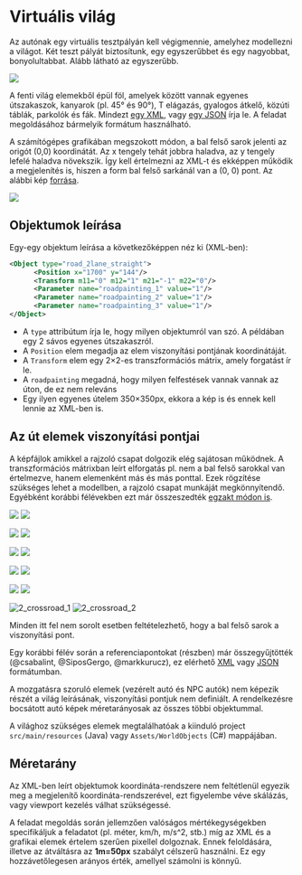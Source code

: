 # Virtuális világ

Az autónak egy virtuális tesztpályán kell végigmennie, amelyhez modellezni a világot. Két teszt pályát biztosítunk, egy egyszerűbbet és egy nagyobbat, bonyolultabbat. Alább látható az egyszerűbb.

![](images/test_world.png)

A fenti világ elemekből épül föl, amelyek között vannak egyenes útszakaszok, kanyarok (pl. 45° és 90°), T elágazás, gyalogos átkelő, közúti táblák, parkolók és fák. Mindezt [egy XML](resources/test_world.xml), vagy [egy JSON](resources/test_world.json) írja le. A feladat megoldásához bármelyik formátum használható.

A számítógépes grafikában megszokott módon, a bal felső sarok jelenti az origót (0,0) koordinátát. Az x tengely tehát jobbra haladva, az y tengely lefelé haladva növekszik. Így kell értelmezni az XML-t és ekképpen működik a megjelenítés is, hiszen a form bal felső sarkánál van a (0, 0) pont. Az alábbi kép [forrása](http://www.e-cartouche.ch/content_reg/cartouche/graphics/en/html/Screen_learningObject3.html).

![](http://www.e-cartouche.ch/content_reg/cartouche/graphics/en/image/coordinates.jpg)


## Objektumok leírása

Egy-egy objektum leírása a következőképpen néz ki (XML-ben):

``` xml
<Object type="road_2lane_straight">
      <Position x="1700" y="144"/>
      <Transform m11="0" m12="1" m21="-1" m22="0"/>
      <Parameter name="roadpainting_1" value="1"/>
      <Parameter name="roadpainting_2" value="1"/>
      <Parameter name="roadpainting_3" value="1"/>
</Object>
```

* A `type` attribútum írja le, hogy milyen objektumról van szó. A példában egy 2 sávos egyenes útszakaszról.
* A `Position` elem megadja az elem viszonyítási pontjának koordinátáját.
* A `Transform` elem egy 2×2-es transzformációs mátrix, amely forgatást ír le.
* A `roadpainting` megadná, hogy milyen felfestések vannak vannak az úton, de ez nem releváns
* Egy ilyen egyenes útelem 350×350px, ekkora a kép is és ennek kell lennie az XML-ben is.

## Az út elemek viszonyítási pontjai

A képfájlok amikkel a rajzoló csapat dolgozik elég sajátosan működnek. A transzformációs mátrixban leírt elforgatás pl. nem a bal felső sarokkal van értelmezve, hanem elemenként más és más ponttal. Ezek rögzítése szükséges lehet a modellben, a rajzoló csapat munkáját megkönnyítendő. Egyébként korábbi félévekben ezt már összeszedték [egzakt módon is](resources/reference_points.xml).

![](images/90right.png) ![](images/90left.png)

![](images/45right.png) ![](images/45left.png)

![](images/6right.png) ![](images/6left.png)

![](images/tjunctionright.png)
![](images/tjunctionleft.png)

![](images/straight.png)
![](images/rotary.png)

![2_crossroad_1](images/2_crossroad_1.png)
![2_crossroad_2](images/2_crossroad_2.png)

Minden itt fel nem sorolt esetben feltételezhető, hogy a bal felső sarok a viszonyítási pont.

Egy korábbi félév során a referenciapontokat (részben) már összegyűjtötték (@csabalint, @SiposGergo, @markkurucz), ez elérhető [XML](resources/reference_points.xml) vagy [JSON](resources/reference_points.json) formátumban.

A mozgatásra szoruló elemek (vezérelt autó és NPC autók) nem képezik részét a világ leírásának, viszonyítási pontjuk nem definiált. A rendelkezésre bocsátott autó képek méretarányosak az összes többi objektummal.

A világhoz szükséges elemek megtalálhatóak a kiinduló project `src/main/resources` (Java) vagy `Assets/WorldObjects` (C#) mappájában.

## Méretarány

Az XML-ben leírt objektumok koordináta-rendszere nem feltétlenül egyezik meg a megjelenítő koordináta-rendszerével, ezt figyelembe véve skálázás, vagy viewport kezelés válhat szükségessé.

A feladat megoldás során jellemzően valóságos mértékegységekben specifikáljuk a feladatot (pl. méter, km/h, m/s^2, stb.) míg az XML és a grafikai elemek értelem szerűen pixellel dolgoznak. Ennek feloldására, illetve az átváltásra az **1m=50px** szabályt célszerű használni. Ez egy hozzávetőlegesen arányos érték, amellyel számolni is könnyű.

<!--## Sávtartó automatika tesztelése

A sávtartó automatika nem tesztelhető kanyarokban, ehhez ezért egy alább látható kinézetű pályaszakasz készült. Csak 6°-os és egyenes útszakaszból áll. [Az XML elérhető itt](resources/lane_keeping_test_world.xml).

![](images/lka_track.png)
-->